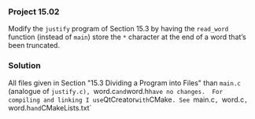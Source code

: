 ### Project 15.02
Modify the `justify` program of Section 15.3 by having the `read_word` function
(instead of `main`) store the `*` character at the end of a word that’s been truncated.

### Solution
All files given in Section "15.3 Dividing a Program into Files" than `main.c` (analogue of `justify.c), `word.c` and `word.h` have no changes. 
For compiling and linking I use `QtCreator` with `CMake`. See `main.c`, `word.c`, `word.h` and `CMakeLists.txt`
